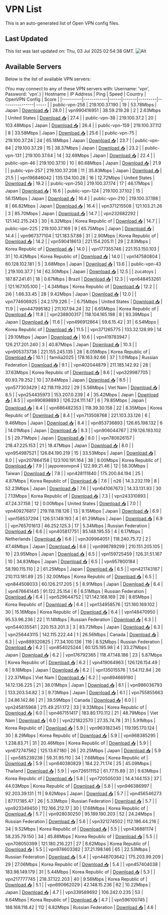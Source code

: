 # VPN List

This is an auto-generated list of Open VPN config files.

## Last Updated

This list was last updated on: Thu, 03 Jul 2025 02:54:38 GMT.
![Alt](https://repobeats.axiom.co/api/embed/186b98318ef1479477931607c1ad7d823f12451f.svg "Repobeats analytics image")

## Available Servers

Below is the list of available VPN servers:

(You may connect to any of these VPN servers with: Username: 'vpn', Password: 'vpn'.)
| Hostname | IP Address | Ping | Speed | Country | OpenVPN Config | Score |
|----------|------------|------|-------|---------|----------------| ----- |
| public-vpn-258 | 219.100.37.190 | 19 | 53.78Mbps | Japan | [Download 📥](./configs/server_0_JP.ovpn) | 28.0 |
| vpn990416951 | 38.59.219.28 | 2 | 2.63Mbps | United States | [Download 📥](./configs/server_1_US.ovpn) | 27.4 |
| public-vpn-38 | 219.100.37.2 | 20 | 103.48Mbps | Japan | [Download 📥](./configs/server_2_JP.ovpn) | 26.4 |
| public-vpn-159 | 219.100.37.112 | 8 | 33.58Mbps | Japan | [Download 📥](./configs/server_3_JP.ovpn) | 25.6 |
| public-vpn-75 | 219.100.37.24 | 24 | 65.18Mbps | Japan | [Download 📥](./configs/server_4_JP.ovpn) | 23.7 |
| public-vpn-84 | 219.100.37.29 | 15 | 38.37Mbps | Japan | [Download 📥](./configs/server_5_JP.ovpn) | 23.2 |
| public-vpn-131 | 219.100.37.64 | 14 | 32.69Mbps | Japan | [Download 📥](./configs/server_6_JP.ovpn) | 22.4 |
| public-vpn-46 | 219.100.37.10 | 10 | 80.68Mbps | Japan | [Download 📥](./configs/server_7_JP.ovpn) | 21.9 |
| public-vpn-257 | 219.100.37.208 | 11 | 35.83Mbps | Japan | [Download 📥](./configs/server_8_JP.ovpn) | 21.5 |
| vpn196846042 | 135.134.100.28 | 16 | 12.72Mbps | United States | [Download 📥](./configs/server_9_US.ovpn) | 19.2 |
| public-vpn-250 | 219.100.37.174 | 17 | 46.17Mbps | Japan | [Download 📥](./configs/server_10_JP.ovpn) | 16.6 |
| public-vpn-124 | 219.100.37.102 | 15 | 56.15Mbps | Japan | [Download 📥](./configs/server_11_JP.ovpn) | 16.4 |
| public-vpn-210 | 219.100.37.198 | 8 | 66.82Mbps | Japan | [Download 📥](./configs/server_12_JP.ovpn) | 16.4 |
| vpn371215508 | 121.103.21.26 | 3 | 85.70Mbps | Japan | [Download 📥](./configs/server_13_JP.ovpn) | 14.7 |
| vpn232682292 | 121.142.215.243 | 30 | 6.32Mbps | Korea Republic of | [Download 📥](./configs/server_14_KR.ovpn) | 14.7 |
| public-vpn-225 | 219.100.37.169 | 9 | 65.75Mbps | Japan | [Download 📥](./configs/server_15_JP.ovpn) | 14.4 |
| vpn967377104 | 121.183.57.88 | 31 | 2.90Mbps | Korea Republic of | [Download 📥](./configs/server_16_KR.ovpn) | 14.2 |
| vpn590418613 | 221.154.205.11 | 29 | 2.83Mbps | Korea Republic of | [Download 📥](./configs/server_17_KR.ovpn) | 14.0 |
| vpn177355746 | 221.153.150.103 | 31 | 10.42Mbps | Korea Republic of | [Download 📥](./configs/server_18_KR.ovpn) | 14.0 |
| vpn147580804 | 60.128.102.181 | 5 | 3.68Mbps | Japan | [Download 📥](./configs/server_19_JP.ovpn) | 13.6 |
| public-vpn-43 | 219.100.37.7 | 14 | 62.50Mbps | Japan | [Download 📥](./configs/server_20_JP.ovpn) | 12.5 |
| zucatoys | 187.87.241.61 | 18 | 0.67Mbps | Brazil | [Download 📥](./configs/server_21_BR.ovpn) | 12.3 |
| vpn648453261 | 121.167.105.100 | - | 4.34Mbps | Korea Republic of | [Download 📥](./configs/server_22_KR.ovpn) | 12.2 |
| 2i6 | 1.66.33.45 | 28 | 9.42Mbps | Japan | [Download 📥](./configs/server_23_JP.ovpn) | 12.0 |
| vpn774606925 | 24.2.179.226 | - | 6.75Mbps | United States | [Download 📥](./configs/server_24_US.ovpn) | 11.9 |
| vpn447995182 | 211.107.94.24 | 32 | 6.65Mbps | Korea Republic of | [Download 📥](./configs/server_25_KR.ovpn) | 11.8 |
| vpn238800317 | 118.104.165.198 | 8 | 93.39Mbps | Japan | [Download 📥](./configs/server_26_JP.ovpn) | 11.6 |
| vpn496912864 | 59.6.15.42 | 31 | 6.54Mbps | Korea Republic of | [Download 📥](./configs/server_27_KR.ovpn) | 11.5 |
| vpn371265775 | 133.32.128.99 | 14 | 29.10Mbps | Japan | [Download 📥](./configs/server_28_JP.ovpn) | 10.6 |
| vpn419783947 | 126.217.201.240 | 3 | 40.87Mbps | Japan | [Download 📥](./configs/server_29_JP.ovpn) | 10.3 |
| vpn905373738 | 221.155.245.135 | 28 | 8.05Mbps | Korea Republic of | [Download 📥](./configs/server_30_KR.ovpn) | 10.1 |
| familia2025 | 178.163.92.66 | 37 | 1.01Mbps | Russian Federation | [Download 📥](./configs/server_31_RU.ovpn) | 9.1 |
| vpn402044879 | 211.185.142.92 | 28 | 37.63Mbps | Korea Republic of | [Download 📥](./configs/server_32_KR.ovpn) | 8.6 |
| vpn329987705 | 60.93.79.252 | 10 | 37.84Mbps | Japan | [Download 📥](./configs/server_33_JP.ovpn) | 8.5 |
| vpn577303429 | 42.118.119.202 | 29 | 5.56Mbps | Viet Nam | [Download 📥](./configs/server_34_VN.ovpn) | 8.5 |
| vpn254435973 | 153.207.0.239 | 4 | 35.42Mbps | Japan | [Download 📥](./configs/server_35_JP.ovpn) | 8.5 |
| vpn990898893 | 126.224.111.147 | 6 | 79.85Mbps | Japan | [Download 📥](./configs/server_36_JP.ovpn) | 8.4 |
| vpn686482353 | 118.39.30.158 | 22 | 8.35Mbps | Korea Republic of | [Download 📥](./configs/server_37_KR.ovpn) | 8.4 |
| vpn713508768 | 221.103.33.126 | 6 | 9.46Mbps | Japan | [Download 📥](./configs/server_38_JP.ovpn) | 8.4 |
| vpn853736893 | 126.65.198.132 | 6 | 14.01Mbps | Japan | [Download 📥](./configs/server_39_JP.ovpn) | 8.3 |
| vpn906044767 | 219.126.193.102 | 5 | 29.71Mbps | Japan | [Download 📥](./configs/server_40_JP.ovpn) | 8.0 |
| vpn780626157 | 218.47.225.153 | 21 | 18.47Mbps | Japan | [Download 📥](./configs/server_41_JP.ovpn) | 8.0 |
| vpn954987521 | 126.84.190.219 | 15 | 33.53Mbps | Japan | [Download 📥](./configs/server_42_JP.ovpn) | 8.0 |
| vpn207864158 | 123.100.191.164 | 38 | 8.00Mbps | Korea Republic of | [Download 📥](./configs/server_43_KR.ovpn) | 7.9 |
| jayporeonvpn4 | 122.99.21.46 | 12 | 58.30Mbps | Taiwan | [Download 📥](./configs/server_44_TW.ovpn) | 7.8 |
| vpn428111840 | 175.200.84.194 | 25 | 4.87Mbps | Korea Republic of | [Download 📥](./configs/server_45_KR.ovpn) | 7.6 |
| n26 | 14.3.232.119 | 8 | 52.23Mbps | Japan | [Download 📥](./configs/server_46_JP.ovpn) | 7.6 |
| vpn641067673 | 14.33.131.93 | 30 | 7.13Mbps | Korea Republic of | [Download 📥](./configs/server_47_KR.ovpn) | 7.3 |
| vpn243310893 | 47.24.37.158 | 12 | 0.00Mbps | United States | [Download 📥](./configs/server_48_US.ovpn) | 7.0 |
| vpn409276817 | 219.118.118.126 | 13 | 9.15Mbps | Japan | [Download 📥](./configs/server_49_JP.ovpn) | 6.9 |
| vpn158537294 | 126.51.149.193 | 4 | 61.29Mbps | Japan | [Download 📥](./configs/server_50_JP.ovpn) | 6.9 |
| vpn765701613 | 46.252.125.3 | 17 | 5.34Mbps | Russian Federation | [Download 📥](./configs/server_51_RU.ovpn) | 6.6 |
| vpn405817751 | 85.148.195.55 | 4 | 6.17Mbps | Netherlands | [Download 📥](./configs/server_52_NL.ovpn) | 6.6 |
| vpn309964051 | 118.240.75.72 | 2 | 47.48Mbps | Japan | [Download 📥](./configs/server_53_JP.ovpn) | 6.6 |
| vpn998789299 | 210.151.205.105 | 10 | 23.95Mbps | Japan | [Download 📥](./configs/server_54_JP.ovpn) | 6.5 |
| vpn159725459 | 126.31.51.167 | 10 | 34.83Mbps | Japan | [Download 📥](./configs/server_55_JP.ovpn) | 6.5 |
| vpn957800184 | 58.190.115.110 | 2 | 61.25Mbps | Japan | [Download 📥](./configs/server_56_JP.ovpn) | 6.5 |
| vpn421743167 | 210.113.181.89 | 25 | 32.00Mbps | Korea Republic of | [Download 📥](./configs/server_57_KR.ovpn) | 6.5 |
| vpn844508033 | 60.126.217.205 | 5 | 8.91Mbps | Japan | [Download 📥](./configs/server_58_JP.ovpn) | 6.4 |
| vpn676641445 | 91.122.25.154 | 6 | 6.51Mbps | Russian Federation | [Download 📥](./configs/server_59_RU.ovpn) | 6.4 |
| vpn529644752 | 121.142.168.169 | 28 | 8.65Mbps | Korea Republic of | [Download 📥](./configs/server_60_KR.ovpn) | 6.4 |
| vpn134958576 | 121.160.169.102 | 30 | 15.16Mbps | Korea Republic of | [Download 📥](./configs/server_61_KR.ovpn) | 6.4 |
| vpn148470950 | 95.53.96.236 | 22 | 11.14Mbps | Russian Federation | [Download 📥](./configs/server_62_RU.ovpn) | 6.3 |
| vpn544035541 | 220.153.201.3 | 3 | 83.72Mbps | Japan | [Download 📥](./configs/server_63_JP.ovpn) | 6.3 |
| vpn256443115 | 142.115.222.44 | 1 | 26.56Mbps | Canada | [Download 📥](./configs/server_64_CA.ovpn) | 6.3 |
| vpn889320825 | 77.34.100.136 | 116 | 8.52Mbps | Russian Federation | [Download 📥](./configs/server_65_RU.ovpn) | 6.2 |
| vpn854025244 | 60.125.195.98 | 4 | 33.27Mbps | Japan | [Download 📥](./configs/server_66_JP.ovpn) | 6.2 |
| vpn176792365 | 118.47.148.186 | 23 | 5.87Mbps | Korea Republic of | [Download 📥](./configs/server_67_KR.ovpn) | 6.2 |
| vpn419064963 | 126.126.154.49 | 6 | 9.18Mbps | Japan | [Download 📥](./configs/server_68_JP.ovpn) | 6.2 |
| vpn135015576 | 1.54.112.84 | 26 | 22.37Mbps | Viet Nam | [Download 📥](./configs/server_69_VN.ovpn) | 6.2 |
| vpn894669190 | 14.12.136.225 | 21 | 38.01Mbps | Japan | [Download 📥](./configs/server_70_JP.ovpn) | 6.1 |
| vpn986036793 | 133.203.54.82 | 3 | 9.73Mbps | Japan | [Download 📥](./configs/server_71_JP.ovpn) | 6.1 |
| vpn755855663 | 24.86.142.86 | 21 | 39.59Mbps | Canada | [Download 📥](./configs/server_72_CA.ovpn) | 6.0 |
| vpn245815968 | 211.49.251.172 | 33 | 9.33Mbps | Korea Republic of | [Download 📥](./configs/server_73_KR.ovpn) | 6.0 |
| vpn467151417 | 183.80.170.112 | 21 | 48.79Mbps | Viet Nam | [Download 📥](./configs/server_74_VN.ovpn) | 6.0 |
| vpn221822570 | 27.35.74.78 | 31 | 5.91Mbps | Korea Republic of | [Download 📥](./configs/server_75_KR.ovpn) | 5.9 |
| vpn963182345 | 119.195.170.124 | 30 | 8.29Mbps | Korea Republic of | [Download 📥](./configs/server_76_KR.ovpn) | 5.9 |
| vpn968385295 | 1.238.83.71 | 31 | 20.46Mbps | Korea Republic of | [Download 📥](./configs/server_77_KR.ovpn) | 5.9 |
| vpn672747562 | 125.13.67.180 | 26 | 20.25Mbps | Japan | [Download 📥](./configs/server_78_JP.ovpn) | 5.9 |
| vpn585239238 | 59.31.95.110 | 34 | 7.68Mbps | Korea Republic of | [Download 📥](./configs/server_79_KR.ovpn) | 5.9 |
| vpn640380829 | 184.22.71.174 | 25 | 45.09Mbps | Thailand | [Download 📥](./configs/server_80_TH.ovpn) | 5.9 |
| vpn726511152 | 61.77.15.89 | 31 | 9.63Mbps | Korea Republic of | [Download 📥](./configs/server_81_KR.ovpn) | 5.8 |
| vpn720505030 | 14.4.144.153 | 37 | 44.03Mbps | Korea Republic of | [Download 📥](./configs/server_82_KR.ovpn) | 5.8 |
| vpn946386997 | 92.203.39.131 | 11 | 9.62Mbps | Japan | [Download 📥](./configs/server_83_JP.ovpn) | 5.7 |
| vpn456546273 | 87.117.185.47 | 26 | 5.33Mbps | Russian Federation | [Download 📥](./configs/server_84_RU.ovpn) | 5.7 |
| vpn923349450 | 112.166.212.17 | 30 | 17.68Mbps | Korea Republic of | [Download 📥](./configs/server_85_KR.ovpn) | 5.7 |
| vpn928030250 | 95.189.190.203 | 52 | 24.24Mbps | Russian Federation | [Download 📥](./configs/server_86_RU.ovpn) | 5.6 |
| vpn321274502 | 112.186.44.216 | 34 | 9.52Mbps | Korea Republic of | [Download 📥](./configs/server_87_KR.ovpn) | 5.5 |
| vpn436881174 | 58.235.79.150 | 34 | 45.88Mbps | Korea Republic of | [Download 📥](./configs/server_88_KR.ovpn) | 5.5 |
| vpn708050399 | 121.180.216.221 | 27 | 8.62Mbps | Korea Republic of | [Download 📥](./configs/server_89_KR.ovpn) | 5.5 |
| vpn974603382 | 37.21.198.146 | 65 | 22.53Mbps | Russian Federation | [Download 📥](./configs/server_90_RU.ovpn) | 5.4 |
| vpn448703642 | 175.203.99.209 | 29 | 27.06Mbps | Korea Republic of | [Download 📥](./configs/server_91_KR.ovpn) | 5.4 |
| vpn457404038 | 183.98.149.179 | 31 | 5.44Mbps | Korea Republic of | [Download 📥](./configs/server_92_KR.ovpn) | 5.3 |
| vpn217777745 | 218.37.122.203 | 40 | 9.56Mbps | Korea Republic of | [Download 📥](./configs/server_93_KR.ovpn) | 5.1 |
| vpn690662029 | 42.148.15.236 | 62 | 10.22Mbps | Japan | [Download 📥](./configs/server_94_JP.ovpn) | 4.7 |
| vpn339589692 | 106.242.0.235 | 53 | 8.64Mbps | Korea Republic of | [Download 📥](./configs/server_95_KR.ovpn) | 4.7 |
| vpn596100745 | 188.168.118.42 | 112 | 6.82Mbps | Russian Federation | [Download 📥](./configs/server_96_RU.ovpn) | 4.6 |
